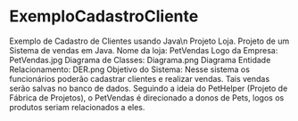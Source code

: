 # ExemploCadastroCliente
Exemplo de Cadastro de Clientes usando Java\n
Projeto Loja.
Projeto de um Sistema de vendas em Java.
Nome da loja: PetVendas
Logo da Empresa: PetVendas.jpg
Diagrama de Classes: Diagrama.png
Diagrama Entidade Relacionamento: DER.png
Objetivo do Sistema: Nesse sistema os funcionários poderão cadastrar clientes e realizar vendas. Tais vendas serão salvas no banco de dados.
Seguindo a ideia do PetHelper (Projeto de Fábrica de Projetos), o PetVendas é direcionado a donos de Pets, logos os produtos seriam relacionados a eles.
